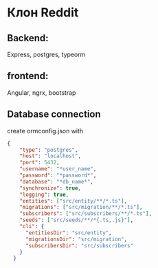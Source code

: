 # Клон Reddit
## Backend:
Express, postgres, typeorm

## frontend:
Angular, ngrx, bootstrap

## Database connection

create ormconfig.json with 
```json
{
    "type": "postgres",
    "host": "localhost",
    "port": 5432,
    "username": "*user_name",
    "password": "*password*",
    "database": "*db_name*",
    "synchronize": true,
    "logging": true,
    "entities": ["src/entity/**/*.ts"],
    "migrations": ["src/migration/**/*.ts"],
    "subscribers": ["src/subscribers/**/*.ts"],
    "seeds": ["src/seeds/**/*{.ts,.js}"],
    "cli": {
      "entitiesDir": "src/entity",
      "migrationsDir": "src/migration",
      "subscribersDir": "src/subscribers"
    }
  }
```